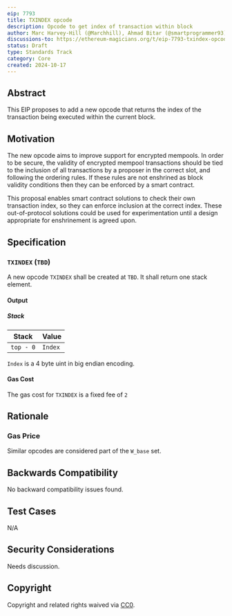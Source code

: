 ```yaml
---
eip: 7793
title: TXINDEX opcode
description: Opcode to get index of transaction within block
author: Marc Harvey-Hill (@Marchhill), Ahmad Bitar (@smartprogrammer93)
discussions-to: https://ethereum-magicians.org/t/eip-7793-txindex-opcode/21513
status: Draft
type: Standards Track
category: Core
created: 2024-10-17
---
```


## Abstract

This EIP proposes to add a new opcode that returns the index of the transaction being executed within the current block.

## Motivation

The new opcode aims to improve support for encrypted mempools. In order to be secure, the validity of encrypted mempool transactions should be tied to the inclusion of all transactions by a proposer in the correct slot, and following the ordering rules. If these rules are not enshrined as block validity conditions then they can be enforced by a smart contract.

This proposal enables smart contract solutions to check their own transaction index, so they can enforce inclusion at the correct index. These out-of-protocol solutions could be used for experimentation until a design appropriate for enshrinement is agreed upon.

## Specification

### `TXINDEX` (`TBD`)

A new opcode `TXINDEX` shall be created at `TBD`. It shall return one stack element.

#### Output

##### Stack

| Stack      | Value        |
| ---------- | -------------|
| `top - 0`  | `Index`      |

`Index` is a 4 byte uint in big endian encoding. 

#### Gas Cost

The gas cost for `TXINDEX` is a fixed fee of `2`

## Rationale

### Gas Price

Similar opcodes are considered part of the `W_base` set.

## Backwards Compatibility

No backward compatibility issues found.

## Test Cases

N/A

## Security Considerations

<!-- TODO -->
Needs discussion.

## Copyright

Copyright and related rights waived via [CC0](../LICENSE.md).
